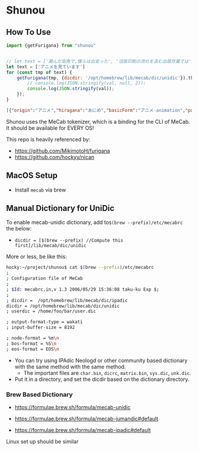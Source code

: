 # Shunou

## How To Use

```js
import {getFurigana} from "shunou"


// let text = ['澱んだ街角で,僕らは出会った', '活版印刷の流れを汲む出版作業では', 'お茶にお煎餅、よく合いますね', '野ブタ。をプロデュース', '本当に', '平気', '平然', '格好いい', '庭には２羽鶏がいる', '頑張り屋', 'アニメを見ています', '踏み込む']
let text = ['アニメを見ています']
for (const tmp of text) {
    getFurigana(tmp, {dicdir: '/opt/homebrew/lib/mecab/dic/unidic'}).then((val) => {
        // console.log(JSON.stringify(val, null, 2));
        console.log(JSON.stringify(val));
    });
}
```

```json
[{"origin":"アニメ","hiragana":"あにめ","basicForm":"アニメ-animation","pos":"名詞-普通名詞-一般","separation":[{"bottom":"ア","top":null},{"bottom":"ニ","top":null},{"bottom":"メ","top":null}]},{"origin":"を","hiragana":"お","basicForm":"を","pos":"助詞-格助詞","separation":[{"bottom":"を","top":null}]},{"origin":"見","hiragana":"み","basicForm":"見る","pos":"動詞-非自立可能","separation":[{"bottom":"見","top":"み"}]},{"origin":"て","hiragana":"て","basicForm":"て","pos":"助詞-接続助詞","separation":[{"bottom":"て","top":null}]},{"origin":"い","hiragana":"い","basicForm":"居る","pos":"動詞-非自立可能","separation":[{"bottom":"い","top":null}]},{"origin":"ます","hiragana":"ます","basicForm":"ます","pos":"助動詞","separation":[{"bottom":"ま","top":null},{"bottom":"す","top":null}]}]
```

Shunou uses the MeCab tokenizer, which is a binding for the CLI of MeCab. It should be available for EVERY OS!

This repo is heavily referenced by:
- https://github.com/MikimotoH/furigana
- https://github.com/hockyy/nican

## MacOS Setup

- Install `mecab` via brew

## Manual Dictionary for UniDic 

To enable mecab-unidic dictionary, add to`$(brew --prefix)/etc/mecabrc` the below:

- `dicdir = [$(brew --prefix) //Compute this first]/lib/mecab/dic/unidic`

More or less, be like this:

```bash
hocky:~/project/shunou$ cat $(brew --prefix)/etc/mecabrc
;
; Configuration file of MeCab
;
; $Id: mecabrc.in,v 1.3 2006/05/29 15:36:08 taku-ku Exp $;
;
; dicdir =  /opt/homebrew/lib/mecab/dic/ipadic
dicdir = /opt/homebrew/lib/mecab/dic/unidic
; userdic = /home/foo/bar/user.dic

; output-format-type = wakati
; input-buffer-size = 8192

; node-format = %m\n
; bos-format = %S\n
; eos-format = EOS\n
```

- You can try using IPAdic Neologd or other community based dictionary with the same method with the same method.
  - The important files are `char.bin`, `dicrc`, `matrix.bin`, `sys.dic`, `unk.dic`.
- Put it in a directory, and set the dicdir based on the dictionary directory.

### Brew Based Dictionary

- https://formulae.brew.sh/formula/mecab-unidic

- https://formulae.brew.sh/formula/mecab-jumandic#default

- https://formulae.brew.sh/formula/mecab-ipadic#default



Linux set up should be similar
